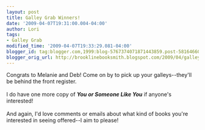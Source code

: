 ```yaml
---
layout: post
title: Galley Grab Winners!
date: '2009-04-07T19:31:00.004-04:00'
author: Lori
tags:
- Galley Grab
modified_time: '2009-04-07T19:33:29.081-04:00'
blogger_id: tag:blogger.com,1999:blog-5767374071871443859.post-5816466076335326555
blogger_orig_url: http://brooklinebooksmith.blogspot.com/2009/04/galley-grab-winners.html
---
```


Congrats to Melanie and Deb! Come on by to pick up your galleys--they'll be behind the front register.<br /><br />I do have one more copy of <strong><em>You or Someone Like You</em></strong> if anyone's interested!<br /><br />And again, I'd love comments or emails about what kind of books you're interested in seeing offered--I aim to please!